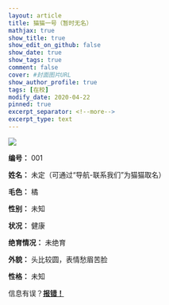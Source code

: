 ```yaml
---
layout: article
title: 猫猫一号（暂时无名）
mathjax: true
show_title: true
show_edit_on_github: false
show_date: true
show_tags: true
comment: false
cover: #封面图片URL
show_author_profile: true
tags: [在校]
modify_date: 2020-04-22
pinned: true 
excerpt_separator: <!--more-->
excerpt_type: text
---
```


![](https://i.loli.net/2020/04/22/2tcGYjlxDP9dnCu.jpg)

<!--more-->

**编号：**
001

**姓名：**
未定（可通过“导航-联系我们”为猫猫取名）

**毛色：**
橘

**性别：**
未知

**状况：**
健康

**绝育情况：**
未绝育

**外貌：**
头比较圆，表情愁眉苦脸

**性格：**
未知

信息有误？[**报错！**](https://forms.office.com/Pages/ResponsePage.aspx?id=DQSIkWdsW0yxEjajBLZtrQAAAAAAAAAAAANAASWVbDVUQVZFMEdSUUk2RFUwVEFDVTZIWkJaSVgySS4u)
